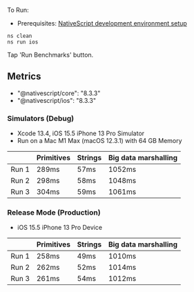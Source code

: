 To Run:

* Prerequisites: [NativeScript development environment setup](https://docs.nativescript.org/environment-setup.html)

```
ns clean
ns run ios 
```

Tap 'Run Benchmarks' button.

## Metrics

* "@nativescript/core": "8.3.3"
* "@nativescript/ios": "8.3.3"

### Simulators (Debug)

* Xcode 13.4, iOS 15.5 iPhone 13 Pro Simulator
* Run on a Mac M1 Max (macOS 12.3.1) with 64 GB Memory

|   | Primitives  | Strings  | Big data marshalling  |
|---|---|---|---|
| Run 1  | 289ms  | 57ms  | 1052ms  |
| Run 2  | 298ms  | 58ms  | 1048ms  |
| Run 3  | 304ms  | 59ms  | 1061ms  |


### Release Mode (Production)

* iOS 15.5 iPhone 13 Pro Device

|   | Primitives  | Strings  | Big data marshalling  |
|---|---|---|---|
| Run 1  | 258ms  | 49ms  | 1010ms  |
| Run 2  | 262ms  | 52ms  | 1014ms  |
| Run 3  | 261ms  | 54ms  | 1012ms  |



